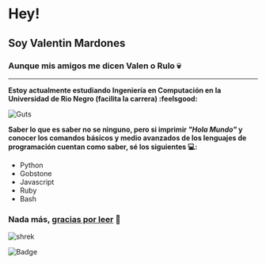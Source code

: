 # Hey!
## Soy Valentin Mardones
### Aunque mis amigos me dicen Valen o Rulo :skull:
***
**Estoy actualmente estudiando Ingeniería en Computación en la Universidad de Rio Negro (facilita la carrera) :feelsgood:**

![Guts](https://i.pinimg.com/originals/9d/05/d3/9d05d3cd268ef08c45cf699aca061d93.png)

**Saber lo que es saber no se ninguno, pero si imprimir _"Hola Mundo"_ y conocer los comandos básicos y medio avanzados de los lenguajes de programación cuentan como saber, sé los siguientes :computer::**
- Python
- Gobstone
- Javascript
- Ruby
- Bash

### **Nada más, [gracias por leer](https://www.instagram.com/p/CcD6Td2MsM-/) :pill:**


![shrek](https://i.redd.it/w6jw1nz6ioy51.jpg)


<!--
**Chabok52/Chabok52** is a ✨ _special_ ✨ repository because its `README.md` (this file) appears on your GitHub profile.

Here are some ideas to get you started:

- 🔭 I’m currently working on ...
- 🌱 I’m currently learning ...
- 👯 I’m looking to collaborate on ...
- 🤔 I’m looking for help with ...
- 💬 Ask me about ...
- 📫 How to reach me: ...
- 😄 Pronouns: ...
- ⚡ Fun fact: ...
-->
![Badge](https://bit.ly/icom-badge)
